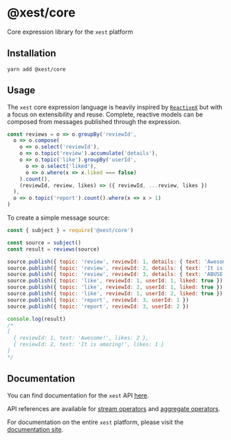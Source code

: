 # @xest/core

Core expression library for the `xest` platform

## Installation

```shell
yarn add @xest/core
```

## Usage

The `xest` core expression language is heavily inspired by [`ReactiveX`](http://reactivex.io/) but with a focus on
extensibility and reuse. Complete, reactive models can be composed from messages published through the expression.

```javascript
const reviews = o => o.groupBy('reviewId',
  o => o.compose(
    o => o.select('reviewId'),
    o => o.topic('review').accumulate('details'),
    o => o.topic('like').groupBy('userId',
      o => o.select('liked'),
      o => o.where(x => x.liked === false)
    ).count(),
    (reviewId, review, likes) => ({ reviewId, ...review, likes })
  ),
  o => o.topic('report').count().where(x => x > 1)
)
```

To create a simple message source:

```javascript
const { subject } = require('@xest/core')

const source = subject()
const result = reviews(source)

source.publish({ topic: 'review', reviewId: 1, details: { text: 'Awesome!' } })
source.publish({ topic: 'review', reviewId: 2, details: { text: 'It is amazing!' } })
source.publish({ topic: 'review', reviewId: 3, details: { text: 'ABUSE! ^%$#!!!!' } })
source.publish({ topic: 'like', reviewId: 1, userId: 1, liked: true })
source.publish({ topic: 'like', reviewId: 2, userId: 1, liked: true })
source.publish({ topic: 'like', reviewId: 1, userId: 2, liked: true })
source.publish({ topic: 'report', reviewId: 3, userId: 1 })
source.publish({ topic: 'report', reviewId: 3, userId: 2 })

console.log(result)
/*
[
  { reviewId: 1, text: 'Awesome!', likes: 2 },
  { reviewId: 2, text: 'It is amazing!', likes: 1 }
]
*/
```

## Documentation

You can find documentation for the `xest` API [here](docs/api.md).

API references are available for [stream operators](docs/stream.md) and [aggregate operators](docs/aggregate.md).

For documentation on the entire `xest` platform, please visit the [documentation site](https://danderson00.github.io/xest/).